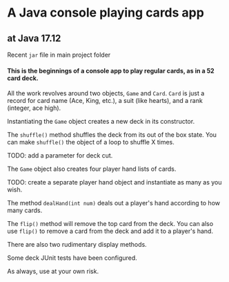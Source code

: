 # A Java console playing cards app
## at Java 17.12

Recent `jar` file in main project folder

#### This is the beginnings of a console app to play regular cards, as in a 52 card deck.

All the work revolves around two objects, `Game` and `Card`.  `Card` is just a record for card name (Ace, King, etc.), a suit (like hearts), and a rank (integer, ace high).

Instantiating the `Game` object creates a new deck in its constructor.

The `shuffle()` method shuffles the deck from its out of the box state.  You can make `shuffle()` the object of a loop to shuffle X times.

TODO: add a parameter for deck cut.

The `Game` object also creates four player hand lists of cards.  

TODO: create a separate player hand object and instantiate as many as you wish.

The method `dealHand(int num)` deals out a player's hand according to how many cards.

The `flip()` method will remove the top card from the deck.  You can also use `flip()` to remove a card from the deck and add it to a player's hand.

There are also two rudimentary display methods.

Some deck JUnit tests have been configured.

As always, use at your own risk.